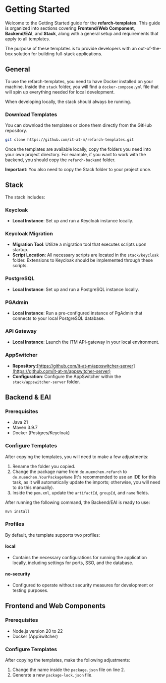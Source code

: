 # Getting Started

Welcome to the Getting Started guide for the **refarch-templates**. This guide is
organized into sections covering **Frontend/Web Component**, **Backend/EAI**, and
**Stack**, along with a general setup and requirements that apply to all templates.

The purpose of these templates is to provide developers with an out-of-the-box
solution for building full-stack applications.

## General

To use the refarch-templates, you need to have Docker installed on your
machine. Inside the `stack` folder, you will find a `docker-compose.yml`
file that will spin up everything needed for local development.

When developing locally, the stack should always be running.

### Download Templates

You can download the templates or clone them directly from the GitHub
repository.

```bash
git clone https://github.com/it-at-m/refarch-templates.git
```

Once the templates are available locally, copy the
folders you need into your own project directory. For example, if you want
to work with the backend, you should copy the `refarch-backend` folder.

**Important**: You also need to copy the Stack folder to your project once.

## Stack

The stack includes:

### Keycloak

- **Local Instance**: Set up and run a Keycloak instance locally.

### Keycloak Migration

- **Migration Tool**: Utilize a migration tool that executes scripts upon startup.
- **Script Location**: All necessary scripts are located in the
`stack/keycloak` folder.
Extensions to Keycloak should be implemented through these scripts.

### PostgreSQL

- **Local Instance**: Set up and run a PostgreSQL instance locally.

### PGAdmin

- **Local Instance**: Run a pre-configured instance of PgAdmin that connects to
your local PostgreSQL database.

### API Gateway

- **Local Instance**: Launch the ITM API-gateway in your local environment.

### AppSwitcher

- **Repository**:[https://github.com/it-at-m/appswitcher-server](https://github.com/it-at-m/appswitcher-server)
- **Configuration**: Configure the AppSwitcher within the `stack/appswitcher-server`
folder.

## Backend & EAI

### Prerequisites

- Java 21
- Maven 3.9.7
- Docker (Postgres/Keycloak)

### Configure Templates

After copying the templates, you will need to make a few adjustments:

1. Rename the folder you copied.
2. Change the package name from `de.muenchen.refarch` to
   `de.muenchen.YourPackageName` (It's recommended to use an IDE for this
   task, as it will automatically update the imports; otherwise, you will
   need to do this manually).
3. Inside the `pom.xml`, update the `artifactId`, `groupId`, and `name`
   fields.

After running the following command, the Backend/EAI is ready to use:

```bash
mvn install
```

### Profiles

By default, the template supports two profiles:

#### local

- Contains the necessary configurations for running the application
  locally, including settings for ports, SSO, and the database.

#### no-security

- Configured to operate without security measures for development
  or testing purposes.

## Frontend and Web Components

### Prerequisites

- Node.js version 20 to 22
- Docker (AppSwitcher)

### Configure Templates

After copying the templates, make the following adjustments:

1. Change the name inside the `package.json` file on line 2.
2. Generate a new `package-lock.json` file.
